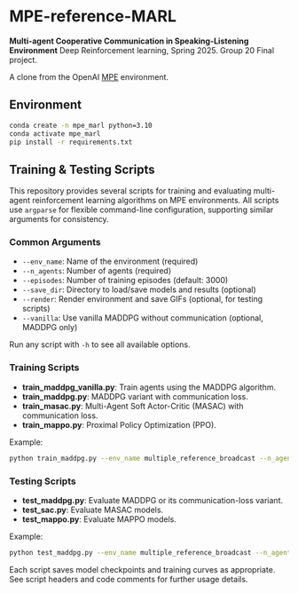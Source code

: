# MPE-reference-MARL
**Multi-agent Cooperative Communication in Speaking-Listening Environment**
Deep Reinforcement learning, Spring 2025. Group 20 Final project.

A clone from the OpenAI [MPE](https://github.com/openai/multiagent-particle-envs) environment.

## Environment
```bash
conda create -n mpe_marl python=3.10
conda activate mpe_marl
pip install -r requirements.txt
```

## Training & Testing Scripts

This repository provides several scripts for training and evaluating multi-agent reinforcement learning algorithms on MPE environments. All scripts use `argparse` for flexible command-line configuration, supporting similar arguments for consistency.

### Common Arguments

- `--env_name`: Name of the environment (required)
- `--n_agents`: Number of agents (required)
- `--episodes`: Number of training episodes (default: 3000)
- `--save_dir`: Directory to load/save models and results (optional)
- `--render`: Render environment and save GIFs (optional, for testing scripts)
- `--vanilla`: Use vanilla MADDPG without communication (optional, MADDPG only)

Run any script with `-h` to see all available options.

### Training Scripts

- **train_maddpg_vanilla.py**: Train agents using the MADDPG algorithm.
- **train_maddpg.py**: MADDPG variant with communication loss.
- **train_masac.py**: Multi-Agent Soft Actor-Critic (MASAC) with communication loss.
- **train_mappo.py**: Proximal Policy Optimization (PPO).

Example:
```bash
python train_maddpg.py --env_name multiple_reference_broadcast --n_agents 3 --episodes 3000 --save_dir results/
```

### Testing Scripts

- **test_maddpg.py**: Evaluate MADDPG or its communication-loss variant.
- **test_sac.py**: Evaluate MASAC models.
- **test_mappo.py**: Evaluate MAPPO models.

Example:
```bash
python test_maddpg.py --env_name multiple_reference_broadcast --n_agents 3 --episodes 3000 --render
```

Each script saves model checkpoints and training curves as appropriate. See script headers and code comments for further usage details.
